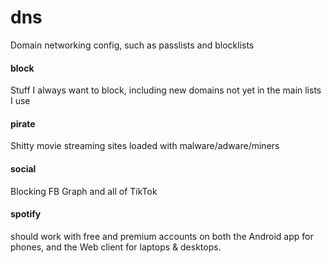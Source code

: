 # dns
Domain networking config, such as passlists and blocklists

#### block

Stuff I always want to block, including new domains not yet in the main lists I use

#### pirate

Shitty movie streaming sites loaded with malware/adware/miners

#### social

Blocking FB Graph and all of TikTok

#### spotify

should work with free and premium accounts on both the Android app for phones, and the Web client for laptops & desktops. 
